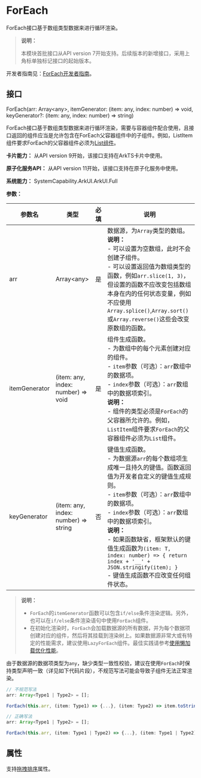 # ForEach
<!--Kit: ArkUI-->
<!--Subsystem: ArkUI-->
<!--Owner: @maorh-->
<!--Designer: @keerecles-->
<!--Tester: @TerryTsao-->
<!--Adviser: @HelloCrease-->

ForEach接口基于数组类型数据来进行循环渲染。

> **说明：**
>
> 本模块首批接口从API version 7开始支持。后续版本的新增接口，采用上角标单独标记接口的起始版本。

开发者指南见：[ForEach开发者指南](../../../ui/state-management/arkts-rendering-control-foreach.md)。

## 接口

ForEach(arr: Array\<any\>, itemGenerator: (item: any, index: number) => void, keyGenerator?: (item: any, index: number) => string)

ForEach接口基于数组类型数据来进行循环渲染，需要与容器组件配合使用，且接口返回的组件应当是允许包含在ForEach父容器组件中的子组件。例如，ListItem组件要求ForEach的父容器组件必须为[List组件](../../../reference/apis-arkui/arkui-ts/ts-container-list.md)。

**卡片能力：** 从API version 9开始，该接口支持在ArkTS卡片中使用。

**原子化服务API：** 从API version 11开始，该接口支持在原子化服务中使用。

**系统能力：** SystemCapability.ArkUI.ArkUI.Full

**参数：**

| 参数名        | 类型                                    | 必填 | 说明                                                         |
| ------------- | --------------------------------------- | ---- | ------------------------------------------------------------ |
| arr           | Array\<any\>                         | 是   | 数据源，为`Array`类型的数组。<br/>**说明：**<br/>- 可以设置为空数组，此时不会创建子组件。<br/>- 可以设置返回值为数组类型的函数，例如`arr.slice(1, 3)`，但设置的函数不应改变包括数组本身在内的任何状态变量，例如不应使用`Array.splice()`,`Array.sort()`或`Array.reverse()`这些会改变原数组的函数。 |
| itemGenerator | (item: any, index: number) => void   | 是   | 组件生成函数。<br/>- 为数组中的每个元素创建对应的组件。<br/>- `item`参数（可选）：`arr`数组中的数据项。<br/>- `index`参数（可选）：`arr`数组中的数据项索引。<br/>**说明：**<br/>- 组件的类型必须是`ForEach`的父容器所允许的。例如，`ListItem`组件要求`ForEach`的父容器组件必须为`List`组件。 |
| keyGenerator  | (item: any, index: number) => string | 否   | 键值生成函数。<br/>- 为数据源`arr`的每个数组项生成唯一且持久的键值。函数返回值为开发者自定义的键值生成规则。<br/>- `item`参数（可选）：`arr`数组中的数据项。<br/>- `index`参数（可选）：`arr`数组中的数据项索引。<br/>**说明：**<br/>- 如果函数缺省，框架默认的键值生成函数为`(item: T, index: number) => { return index + '__' + JSON.stringify(item); }`<br/>- 键值生成函数不应改变任何组件状态。 |

> **说明：**
>
> - `ForEach`的`itemGenerator`函数可以包含`if/else`条件渲染逻辑。另外，也可以在`if/else`条件渲染语句中使用`ForEach`组件。
> - 在初始化渲染时，`ForEach`会加载数据源的所有数据，并为每个数据项创建对应的组件，然后将其挂载到渲染树上。如果数据源非常大或有特定的性能需求，建议使用`LazyForEach`组件。最佳实践请参考[使用懒加载优化性能](https://developer.huawei.com/consumer/cn/doc/best-practices/bpta-lazyforeach-optimization)。

由于数据源的数据项类型为`any`，缺少类型一致性校验，建议在使用`ForEach`时保持类型声明一致（详见如下代码片段），不规范写法可能会导致子组件无法正常渲染。

```ts
// 不规范写法
arr: Array<Type1 | Type2> = [];

ForEach(this.arr, (item: Type1) => {...}, (item: Type2) => item.toString()) // item类型和数据项类型不一致

// 正确写法
arr: Array<Type1 | Type2> = [];

ForEach(this.arr, (item: Type1 | Type2) => {...}, (item: Type1 | Type2) => item.toString()) // item类型和数据项类型保持一致
```

## 属性

支持[拖拽排序](./ts-universal-attributes-drag-sorting.md)属性。